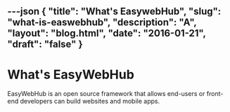 ---json
{
"title": "What's EasywebHub",
"slug": "what-is-easwebhub",
"description": "A",
"layout": "blog.html",
"date": "2016-01-21",
"draft": "false"
}
---

# What's EasyWebHub

EasyWebHub is an open source framework that allows end-users or front-end developers can build websites and mobile apps.
